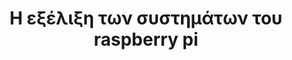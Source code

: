 ---
layout: slides
title: Η εξέλιξη των συστημάτων του raspberry pi 
caption: Διαφάνειες για το κεφάλαιο Raspberry Pi
image_url: /images/raspberrypi.jpg
caption: Τα raspberry pi είναι μια σειρά από μικροϋπολογιστές που χρησιμοποιούνται για διάφορα project όπως εξηπνα ρομπότ μέχρι και έξυπνες οικιακές συσκευές
slides:
  - raspberrypi
  - raspberry-pi-pico
---